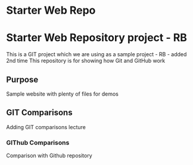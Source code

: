 # Starter Web Repo
# Starter Web Repository project - RB

This is a GIT project which we are using as a sample project - RB - added 2nd time
This repository is for showing how Git and GitHub work

## Purpose

Sample website with plenty of files for demos
## GIT Comparisons
Adding GIT comparisons lecture

### GIThub Comparisons
Comparison with Github repository
